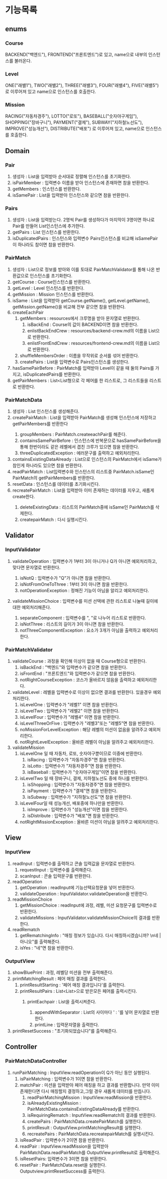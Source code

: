 # 기능목록
## enums
### Course
BACKEND("백엔드"), FRONTEND("프론트엔드")로 있고, name으로 내부의 인스턴스를 불러온다. 

### Level
ONE("래밸1"), TWO("래밸2"), THREE("래밸3"), FOUR("래밸4"), FIVE("래밸5")
로 이루어져 있고 name으로 인스턴스를 호출한다.

### Mission
RACING("자동차경주"), LOTTO("로또"), BASEBALL("숫자야구게임"),
SHOPPING("장바구니"), PAYMENT("결제"), SUBWAY("지하철노선도"),
IMPROVE("성능개선"), DISTRIBUTE("배포")
로 이루어져 있고, name으로 인스턴스를 호출한다. 

## Domain

### Pair
1. 생성자 : List<String>을 입력받아 순서대로 정렬해 인스턴스를 초기화한다. 
2. isPairMember : 입력변수 이름을 받아 인스턴스에 존재하면 참을 반환한다. 
3. getMembers : 인스턴스를 반환한다. 
4. isSamePair : List<String>을 입력받아 인스턴스와 같으면 참을 반환한다.

### Pairs
1. 생성자 : List<String>을 입력받는다. 2명씩 Pair를 생성하다가 마지막이 3명이면 하나로 Pair를 만들어 List<Pair>인스턴스에 추가한다. 
2. getPairs : List<Pair> 인스턴스를 반환한다. 
3. isDuplicatedPairs : 인스턴스와 입력변수 Pairs인스턴스를 비교해 isSamePair이 하나라도 참이면 참을 반환한다.

### PairMatch
1. 생성자 : List<String>으로 정보를 받아와 이를 토대로 PairMatchValidator를 통해 나온 반환값으로 인스턴스를 초기화한다.
2. getCourse : Course인스턴스를 반환한다.
3. getLevel : Level 인스턴스를 반환한다. 
4. getMission : Mission 인스턴스를 반환한다. 
5. isSame : List<String>을 입력받아 getCourse.getName(), getLevel.getName(), getMission.getName()을 비교해 전부 같으면 참을 반환한다. 
6. createEachPair
   1. getMembers : resources에서 크루명을 받아 문자열로 반환한다. 
      1. isBackEnd : Course의 값이 BACKEND이면 참을 반환한다.
      2. enlistBackEndCrew : resources/backend-crew.md의 이름을 List<String>으로 반환한다. 
      3. enlistFrontEndCrew : resources/frontend-crew.md의 이름을 List<String>으로 반환한다.
   2. shuffleMembersOrder : 이름을 무작위로 순서를 섞어 반환한다.
   3. createPairs : List<String>을 입력변수로 Pairs인스턴스를 생성한다. 
7. hasSamePairBefore : PairMatch를 입력받아 Level이 같을 때 둘의 Pairs를 가지고, isDuplicatedPairs를 반환한다. 
8. getPairMembers : List<List<String>형으로 각 페어를 한 리스트로, 그 리스트들을 리스트로 반환한다. 

### PairMatchData
1. 생성자 : List<PairMatch> 인스턴스를 생성해준다.
2. createPairMatch : List<String>을 입력받아 PairMatch를 생성해 인스턴스에 저장하고 getPairMembers를 반환한다
   1. groupMembers : PairMatch.createeachPair를 해준다. 
   2. containsSamePairBefore : 인스턴스에 반복문으로 hasSamePairBefore을 통해 한번이라도 같은 레벨에서 겹친 크루가 있으면 참을 반환한다. 
   3. threeDuplicatedException : 에러문구를 출력하고 예외처리한다. 
3. containsExistingDataAlready : List<String>으로 인스턴스의 PairMatch에서 isSame가 참인게 하나라도 있으면 참을 반환한다. 
4. readPairMatch : List<String>입력변수와 인스턴스의 리스트중 PairMatch.isSame인 PairMatch의 getPairMembers를 반환한다. 
5. resetData : 인스턴스를 데이터를 초기화시킨다. 
6. recreatePairMatch : List<String>을 입력받아 이미 존재하는 데이터를 지우고, 새롭게 create한다.
   1. deleteExistingData : 리스트의 PairMatch중에 isSame인 PairMatch를 삭제한다. 
   2. createpairMatch : 다시 실행시킨다. 

## Validator
### InputValidator
1. validateOperation : 입력변수가 1부터 3이 아니거나 Q가 아니면 예외처리하고, 맞다면 문자열로 반환한다. 
   1. isNotQ : 입력변수가 "Q"가 아니면 참을 반환한다. 
   2. isNotFromOneToThree : 1부터 3이 아니면 참을 반환한다. 
   3. notOperationException : 정해진 기능이 아님을 알리고 예외처리한다.

2. validateMissionChoice : 입력변수를 미션 선택에 관한 리스트로 나눌때 길이에 대한 예외처리해준다. 
   1. separateComponent : 입력변수를 ", "로 나누어 리스트로 반환한다. 
   2. isNotThree : 리스트의 길이가 3이 아니면 참을 반환한다. 
   3. notThreeComponentException : 요소가 3개가 아님을 출력하고 예외처리한다. 

### PairMatchValidator
1. validateCourse : 과정을 확인해 이상이 없을 때 Course형으로 반환한다.
   1. isBackEnd : "백엔드"와 입력변수가 같으면 참을 반환한다.
   2. isFrontEnd : "프론트엔드"와 입력변수가 같으면 참을 반환한다.
   3. notRightCourseException : 코스가 올바르지 않음을 출력하고 예외처리한다.
2. validateLevel : 레벨을 입력변수로 이상이 없으면 결과를 반환한다. 있을경우 예외처리한다.  
   1. isLevelOne : 입력변수가 "레벨1" 이면 참을 반환한다.
   2. isLevelTwo : 입력변수가 "레벨2" 이면 참을 반환한다.
   3. isLevelFour : 입력변수가 "레벨4" 이면 참을 반환한다.
   4. isLevelThreeOrFive : 입력변수가 "레벨3"또는 "레벨5"면 참을 반환한다.
   5. noMissionForLevelException : 해당 레벨의 미션이 없음을 알려주고 예외처리한다.
   6. notRightLevelException : 올바른 레벨이 아님을 알려주고 예외처리한다.
3. validateMission
   1. isLevelOne 일 때 자동차, 로또, 숫자야구뿐이므로 이중에 반환한다.
      1. isRacing : 입력변수가 "자동차경주"면 참을 반환한다.
      2. isLotto : 입력변수가 "자동차경주"면 참을 반환한다.
      3. isBaseball : 입력변수가 "숫자야구게임"이면 참을 반환한다.
   2. isLevelTwo 일 때 장바구니, 결제, 지하철노선도 중에 하나를 반환한다.
      1. isShopping : 입력변수가 "자동차경주"면 참을 반환한다.
      2. isPayment : 입력변수가 "결제"면 참을 반환한다.
      3. isSubway : 입력변수가 "지하철노선도"면 참을 반환한다.
   3. isLevelFour일 때 성능개선, 배포중에 하나만을 반환한다.
      1. isImprove : 입력변수가 "성능개선"이면 참을 반환한다.
      2. isDistribute : 입력변수가 "배포"면 참을 반환한다.
   4. notRightMissionException : 올바른 미션이 아님을 알려주고 예외처리한다.

## View
### InputView
1. readInput : 입력변수를 출력하고 콘솔 입력값을 문자열로 반환한다. 
   1. requestInput : 입력변수를 출력해준다. 
   2. scanInput : 콘솔 입력문구를 반환한다. 
2. readOperation
   1. getOperation : readInput에 기능선택요청문을 넣어 반환한다. 
   2. validateOperation : InputValidator.validateOperation을 반환한다. 
3. readMissionChoice
   1. getMissionChoice : readInput에 과정, 레벨, 미션 요청문구를 입력변수로 반환한다. 
   2. validateMissions : InputValidator.validateMissionChoice의 결과를 반환한다. 
4. readRematch
   1. getRematchingInfo : "매칭 정보가 있습니다. 다시 매칭하시겠습니까? \n네 | 아니오"를 출력해준다. 
   2. isYes : "네"면 참을 반환한다.

### OutputView
1. showBluePrint : 과정, 레벨당 미션을 전부 출력해준다. 
2. printMatchingResult : 페어 매칭 결과를 출력한다.
   1. printResultStarting : '페어 매칭 결과입니다'를 출력한다. 
   2. printResultPairs : List<List<String>>으로 받은모든 페어를 출력시킨다. 
      1. printEachpair : List<String>을 출력시켜준다. 
         1. appendWithSeparator : List의 사이마다 ' : '를 넣어 문자열로 반환한다. 
         2. printLine : 입력문자열을 출력한다.
3. printResetSuccess : "초기화되었습니다"를 출력해준다. 

## Controller
### PairMatchDataController
1. runPairMatching : InputView.readOperation이 Q가 아닌 동안 실행된다. 
   1. isPairMatching : 입력변수가 1이면 참을 반환한다. 
   2. matchPair : 미션을 입력받아 페어 매칭을 하고 결과를 반환합니다. 만약 이미 존재한다면 다시 매칭할지 결정하고,그럴 경우 새롭게 데이터를 만듭니다. 
      1. readPairMatchingMission : InputView.readMission을 반환한다. 
      2. isAlreadyExistingMission : PairMatchData.containsExistingDataAlready를 반환한다.
      3. isRequiringRematch : InputView.readRematch의 결과를 반환한다. 
      4. createPairs : PairMatchData.createPairMatch를 실행한다. 
      5. printResult : OutputView.printMatchingResult를 실행한다. 
      6. recreatePairs : PairMatchData.recreatepairMatch를 실행시킨다. 
   3. isReadPair : 입력변수가 2이면 참을 반환한다. 
   4. readPair : InputView.readMission을 입력받아 PairMatchData.readPairMatch를 OutputView.printResult로 출력해준다. 
   5. isResetPairs: 입력변수가 3이면 참을 반환한다. 
   6. resetPair : PairMatchData.reset을 실행한다. Outputview.printResetSuccess를 출력한다. 
   
   